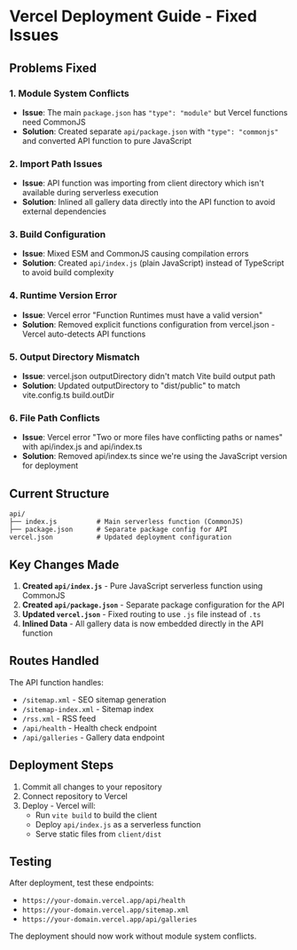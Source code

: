 # Vercel Deployment Guide - Fixed Issues

## Problems Fixed

### 1. Module System Conflicts
- **Issue**: The main `package.json` has `"type": "module"` but Vercel functions need CommonJS
- **Solution**: Created separate `api/package.json` with `"type": "commonjs"` and converted API function to pure JavaScript

### 2. Import Path Issues  
- **Issue**: API function was importing from client directory which isn't available during serverless execution
- **Solution**: Inlined all gallery data directly into the API function to avoid external dependencies

### 3. Build Configuration
- **Issue**: Mixed ESM and CommonJS causing compilation errors
- **Solution**: Created `api/index.js` (plain JavaScript) instead of TypeScript to avoid build complexity

### 4. Runtime Version Error
- **Issue**: Vercel error "Function Runtimes must have a valid version"
- **Solution**: Removed explicit functions configuration from vercel.json - Vercel auto-detects API functions

### 5. Output Directory Mismatch
- **Issue**: vercel.json outputDirectory didn't match Vite build output path
- **Solution**: Updated outputDirectory to "dist/public" to match vite.config.ts build.outDir

### 6. File Path Conflicts
- **Issue**: Vercel error "Two or more files have conflicting paths or names" with api/index.js and api/index.ts
- **Solution**: Removed api/index.ts since we're using the JavaScript version for deployment

## Current Structure

```
api/
├── index.js          # Main serverless function (CommonJS)
├── package.json      # Separate package config for API
vercel.json           # Updated deployment configuration
```

## Key Changes Made

1. **Created `api/index.js`** - Pure JavaScript serverless function using CommonJS
2. **Created `api/package.json`** - Separate package configuration for the API
3. **Updated `vercel.json`** - Fixed routing to use `.js` file instead of `.ts`
4. **Inlined Data** - All gallery data is now embedded directly in the API function

## Routes Handled

The API function handles:
- `/sitemap.xml` - SEO sitemap generation
- `/sitemap-index.xml` - Sitemap index
- `/rss.xml` - RSS feed
- `/api/health` - Health check endpoint
- `/api/galleries` - Gallery data endpoint

## Deployment Steps

1. Commit all changes to your repository
2. Connect repository to Vercel
3. Deploy - Vercel will:
   - Run `vite build` to build the client
   - Deploy `api/index.js` as a serverless function
   - Serve static files from `client/dist`

## Testing

After deployment, test these endpoints:
- `https://your-domain.vercel.app/api/health`
- `https://your-domain.vercel.app/sitemap.xml`
- `https://your-domain.vercel.app/api/galleries`

The deployment should now work without module system conflicts.